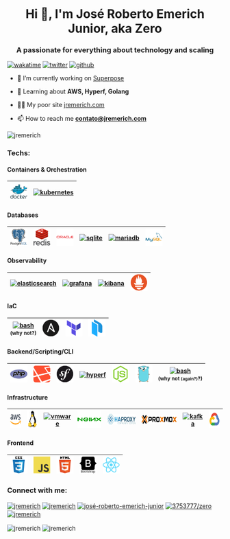 <h1 align="center">Hi 👋, I'm José Roberto Emerich Junior, aka Zero</h1>
<h3 align="center">A passionate for everything about technology and scaling</h3>

[![wakatime](https://wakatime.com/badge/user/624a688a-3941-4df0-acc0-a0ce1ea6ffd4.svg)](https://wakatime.com/@624a688a-3941-4df0-acc0-a0ce1ea6ffd4)
[![twitter](https://img.shields.io/twitter/follow/jremerich?label=followers&logo=twitter&color=%23007ec6&style=plastic)](https://twitter.com/jremerich)
[![github](https://img.shields.io/github/followers/jremerich?logo=github&style=plastic)](https://github.com/alanhamlett?tab=followers)

- 🔭 I’m currently working on [Superpose](https://github.com/jremerich/superpose)

- 🌱 Learning about **AWS, Hyperf, Golang**

- 👨‍💻 My poor site [jremerich.com](http://jremerich.com)

- 📫 How to reach me **contato@jremerich.com**

<p><img align="center" src="https://github-readme-stats.vercel.app/api/top-langs?username=jremerich&show_icons=true&locale=en&layout=compact" alt="jremerich" /></p>


### Techs:

#### Containers & Orchestration
| <a  href="https://www.docker.com/"  target="_blank"  rel="noreferrer"><img  src="https://raw.githubusercontent.com/devicons/devicon/master/icons/docker/docker-original-wordmark.svg"  alt="docker"  width="40"  height="40"/></a> | <a  href="https://kubernetes.io"  target="_blank"  rel="noreferrer"><img  src="https://www.vectorlogo.zone/logos/kubernetes/kubernetes-icon.svg"  alt="kubernetes"  width="40"  height="40"/></a>|
|--|--|


#### Databases
|<a  href="https://www.postgresql.org"  target="_blank"  rel="noreferrer"><img  src="https://raw.githubusercontent.com/devicons/devicon/master/icons/postgresql/postgresql-original-wordmark.svg"  alt="postgresql"  width="40"  height="40"/></a> | <a  href="https://redis.io"  target="_blank"  rel="noreferrer"><img  src="https://raw.githubusercontent.com/devicons/devicon/master/icons/redis/redis-original-wordmark.svg"  alt="redis"  width="40"  height="40"/></a> | <a  href="https://www.oracle.com/"  target="_blank"  rel="noreferrer"><img  src="https://raw.githubusercontent.com/devicons/devicon/master/icons/oracle/oracle-original.svg"  alt="oracle"  width="40"  height="40"/></a> | <a  href="https://www.sqlite.org/"  target="_blank"  rel="noreferrer"><img  src="https://www.vectorlogo.zone/logos/sqlite/sqlite-icon.svg"  alt="sqlite"  width="40"  height="40"/></a> | <a  href="https://mariadb.org/"  target="_blank"  rel="noreferrer"><img  src="https://www.vectorlogo.zone/logos/mariadb/mariadb-icon.svg"  alt="mariadb"  width="40"  height="40"/></a> | <a  href="https://www.mysql.com/"  target="_blank"  rel="noreferrer"><img src="https://raw.githubusercontent.com/devicons/devicon/master/icons/mysql/mysql-original-wordmark.svg" alt="mysql"  width="40"  height="40"/></a> |
|--|--|--|--|--|--|

#### Observability
| <a  href="https://www.elastic.co"  target="_blank"  rel="noreferrer"><img  src="https://www.vectorlogo.zone/logos/elastic/elastic-icon.svg"  alt="elasticsearch"  width="40"  height="40"/></a> | <a  href="https://grafana.com"  target="_blank"  rel="noreferrer"><img  src="https://www.vectorlogo.zone/logos/grafana/grafana-icon.svg"  alt="grafana"  width="40"  height="40"/></a> | <a  href="https://www.elastic.co/kibana"  target="_blank"  rel="noreferrer">	<img  src="https://www.vectorlogo.zone/logos/elasticco_kibana/elasticco_kibana-icon.svg"  alt="kibana"  width="40"  height="40"/></a> | <a  href="https://prometheus.io/"  target="_blank"  rel="noreferrer"><img  src="https://raw.githubusercontent.com/devicons/devicon/master/icons/prometheus/prometheus-original.svg"  alt="prometheus"  width="40"  height="40"/></a> |
|--|--|--|--|

#### IaC
|<a  href="https://www.gnu.org/software/bash/"  target="_blank"  rel="noreferrer"><img  src="https://www.vectorlogo.zone/logos/gnu_bash/gnu_bash-icon.svg"  alt="bash"  width="40"  height="40"/></a><br><small>(why not?)</small> | <a  href="https://www.ansible.com/"  target="_blank"  rel="noreferrer"><img  src="https://raw.githubusercontent.com/devicons/devicon/master/icons/ansible/ansible-original.svg"  alt="ansible"  width="40"  height="40"/></a> | <a  href="https://www.terraform.io/"  target="_blank"  rel="noreferrer"><img  src="https://raw.githubusercontent.com/devicons/devicon/master/icons/terraform/terraform-original.svg"  alt="terraform"  width="40"  height="40"/></a> | <a  href="https://www.packer.io/"  target="_blank"  rel="noreferrer"><img  src="https://raw.githubusercontent.com/devicons/devicon/master/icons/packer/packer-original.svg"  alt="packer"  width="40"  height="40"/></a> |
|--|--|--|--|

#### Backend/Scripting/CLI
<a  href="https://www.php.net"  target="_blank"  rel="noreferrer"><img  src="https://raw.githubusercontent.com/devicons/devicon/master/icons/php/php-original.svg"  alt="php"  width="40"  height="40"/></a> | <a  href="https://laravel.com/"  target="_blank"  rel="noreferrer"><img  src="https://raw.githubusercontent.com/devicons/devicon/master/icons/laravel/laravel-plain.svg"  alt="laravel"  width="40"  height="40"/></a> | <a  href="https://symfony.com/"  target="_blank"  rel="noreferrer"><img  src="https://raw.githubusercontent.com/devicons/devicon/master/icons/symfony/symfony-original.svg"  alt="symfony"  width="40"  height="40"/></a> | <a  href="https://www.hyperf.io/"  target="_blank"  rel="noreferrer"><img  src="https://raw.githubusercontent.com/hyperf/hyperf/master/docs/logo.png"  alt="hyperf"  width="40"  height="40"/></a> | <a  href="https://nodejs.org/"  target="_blank"  rel="noreferrer"><img  src="https://raw.githubusercontent.com/devicons/devicon/master/icons/nodejs/nodejs-original.svg"  alt="nodejs"  width="40"  height="40"/></a> | <a  href="https://golang.org"  target="_blank"  rel="noreferrer"><img  src="https://raw.githubusercontent.com/devicons/devicon/master/icons/go/go-original.svg"  alt="go"  width="40"  height="40"/></a> | <a  href="https://www.gnu.org/software/bash/"  target="_blank"  rel="noreferrer"><img  src="https://www.vectorlogo.zone/logos/gnu_bash/gnu_bash-icon.svg"  alt="bash"  width="40"  height="40"/></a><br><small>(why not <small>(again?)</small>?)</small> |
|--|--|--|--|--|--|--|

#### Infrastructure
<a  href="https://aws.amazon.com"  target="_blank"  rel="noreferrer"><img  src="https://raw.githubusercontent.com/devicons/devicon/master/icons/amazonwebservices/amazonwebservices-original-wordmark.svg"  alt="aws"  width="40"  height="40"/></a> | <a  href="https://www.linux.org/"  target="_blank"  rel="noreferrer"><img  src="https://raw.githubusercontent.com/devicons/devicon/master/icons/linux/linux-original.svg"  alt="linux"  width="40"  height="40"/></a> | <a  href="https://www.vmware.com/"  target="_blank"  rel="noreferrer"><img  src="https://avatars.githubusercontent.com/u/18409793?s=200&v=4" alt="vmware" width="60" height="60" /></a>  | <a  href="https://www.nginx.com"  target="_blank"  rel="noreferrer"><img  src="https://raw.githubusercontent.com/devicons/devicon/master/icons/nginx/nginx-original.svg"  alt="nginx"  width="90" height="40"/></a> | <a  href="https://www.haproxy.com/"  target="_blank"  rel="noreferrer"><img  src="https://raw.githubusercontent.com/haproxy/docs/master/docs/img/HAProxyCommunityEdition_60px.png"  alt="haproxy" height="25"/></a> | <a  href="https://www.proxmox.com/"  target="_blank"  rel="noreferrer"><img  src="https://raw.githubusercontent.com/proxmox/.github/e865bfd8510e0a1bc200178da5ced1184b9b02f9/Proxmox-logo-800.svg"  alt="kafka" height="20"/></a> | <a  href="https://kafka.apache.org/"  target="_blank"  rel="noreferrer"><img  src="https://www.vectorlogo.zone/logos/apache_kafka/apache_kafka-icon.svg"  alt="kafka"  width="40"  height="40"/></a> | <a  href="https://cloud.google.com/?hl=pt-BR"  target="_blank"  rel="noreferrer"><img  src="https://raw.githubusercontent.com/devicons/devicon/master/icons/googlecloud/googlecloud-original.svg"  alt="Google Cloud"  width="40"  height="40"/></a> |
|--|--|--|--|--|--|--|--|

#### Frontend
<a  href="https://www.w3schools.com/css/"  target="_blank"  rel="noreferrer"><img  src="https://raw.githubusercontent.com/devicons/devicon/master/icons/css3/css3-original-wordmark.svg"  alt="css3"  width="40"  height="40"/></a> | <a  href="https://developer.mozilla.org/en-US/docs/Web/JavaScript"  target="_blank"  rel="noreferrer"><img  src="https://raw.githubusercontent.com/devicons/devicon/master/icons/javascript/javascript-original.svg"  alt="javascript"  width="40"  height="40"/></a> | <a  href="https://www.w3.org/html/"  target="_blank"  rel="noreferrer"><img  src="https://raw.githubusercontent.com/devicons/devicon/master/icons/html5/html5-original-wordmark.svg"  alt="html5"  width="40"  height="40"/></a> | <a  href="https://getbootstrap.com"  target="_blank"  rel="noreferrer"><img  src="https://raw.githubusercontent.com/devicons/devicon/master/icons/bootstrap/bootstrap-plain-wordmark.svg"  alt="bootstrap"  width="40"  height="40"/></a> | <a  href="https://react.dev/"  target="_blank"  rel="noreferrer"><img  src="https://raw.githubusercontent.com/devicons/devicon/master/icons/react/react-original.svg"  alt="react"  width="40"  height="40"/></a> |
|--|--|--|--|--|

<h3 align="left">Connect with me:</h3>
<p align="left">
<a href="https://dev.to/jremerich" target="blank"><img align="center" src="https://raw.githubusercontent.com/rahuldkjain/github-profile-readme-generator/master/src/images/icons/Social/devto.svg" alt="jremerich" height="30" width="40" /></a>
<a href="https://twitter.com/jremerich" target="blank"><img align="center" src="https://raw.githubusercontent.com/rahuldkjain/github-profile-readme-generator/master/src/images/icons/Social/twitter.svg" alt="jremerich" height="30" width="40" /></a>
<a href="https://linkedin.com/in/josé-roberto-emerich-junior" target="blank"><img align="center" src="https://raw.githubusercontent.com/rahuldkjain/github-profile-readme-generator/master/src/images/icons/Social/linked-in-alt.svg" alt="josé-roberto-emerich-junior" height="30" width="40" /></a>
<a href="https://stackoverflow.com/users/3753777/zero" target="blank"><img align="center" src="https://raw.githubusercontent.com/rahuldkjain/github-profile-readme-generator/master/src/images/icons/Social/stack-overflow.svg" alt="3753777/zero" height="30" width="40" /></a>
<a href="https://instagram.com/jremerich" target="blank"><img align="center" src="https://raw.githubusercontent.com/rahuldkjain/github-profile-readme-generator/master/src/images/icons/Social/instagram.svg" alt="jremerich" height="30" width="40" /></a>
</p>

<p>
  <img align="center" src="https://github-readme-stats.vercel.app/api?username=jremerich&show_icons=true&locale=en" alt="jremerich" />
  <img align="center" src="https://github-readme-streak-stats.herokuapp.com/?user=jremerich&" alt="jremerich" />
</p>
